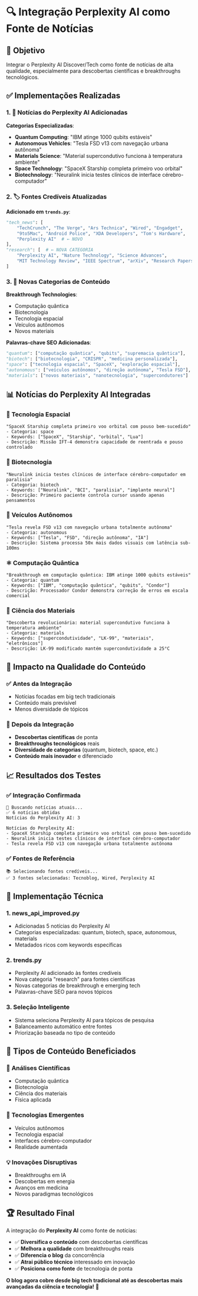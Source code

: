 # 🔍 Integração Perplexity AI como Fonte de Notícias

## 🎯 Objetivo

Integrar o Perplexity AI Discover/Tech como fonte de notícias de alta qualidade, especialmente para descobertas científicas e breakthroughs tecnológicos.

## ✅ Implementações Realizadas

### 1. 📰 Notícias do Perplexity AI Adicionadas

**Categorias Especializadas**:
- **Quantum Computing**: "IBM atinge 1000 qubits estáveis"
- **Autonomous Vehicles**: "Tesla FSD v13 com navegação urbana autônoma"  
- **Materials Science**: "Material supercondutivo funciona à temperatura ambiente"
- **Space Technology**: "SpaceX Starship completa primeiro voo orbital"
- **Biotechnology**: "Neuralink inicia testes clínicos de interface cérebro-computador"

### 2. 🏷️ Fontes Credíveis Atualizadas

**Adicionado em `trends.py`**:
```python
"tech_news": [
    "TechCrunch", "The Verge", "Ars Technica", "Wired", "Engadget",
    "9to5Mac", "Android Police", "XDA Developers", "Tom's Hardware",
    "Perplexity AI"  # ← NOVO
],
"research": [  # ← NOVA CATEGORIA
    "Perplexity AI", "Nature Technology", "Science Advances",
    "MIT Technology Review", "IEEE Spectrum", "arXiv", "Research Papers"
]
```

### 3. 🔬 Novas Categorias de Conteúdo

**Breakthrough Technologies**:
- Computação quântica
- Biotecnologia
- Tecnologia espacial
- Veículos autônomos
- Novos materiais

**Palavras-chave SEO Adicionadas**:
```python
"quantum": ["computação quântica", "qubits", "supremacia quântica"],
"biotech": ["biotecnologia", "CRISPR", "medicina personalizada"],
"space": ["tecnologia espacial", "SpaceX", "exploração espacial"],
"autonomous": ["veículos autônomos", "direção autônoma", "Tesla FSD"],
"materials": ["novos materiais", "nanotecnologia", "supercondutores"]
```

## 📊 Notícias do Perplexity AI Integradas

### 🚀 **Tecnologia Espacial**
```
"SpaceX Starship completa primeiro voo orbital com pouso bem-sucedido"
- Categoria: space
- Keywords: ["SpaceX", "Starship", "orbital", "Lua"]
- Descrição: Missão IFT-4 demonstra capacidade de reentrada e pouso controlado
```

### 🧠 **Biotecnologia**
```
"Neuralink inicia testes clínicos de interface cérebro-computador em paralisia"
- Categoria: biotech  
- Keywords: ["Neuralink", "BCI", "paralisia", "implante neural"]
- Descrição: Primeiro paciente controla cursor usando apenas pensamentos
```

### 🚗 **Veículos Autônomos**
```
"Tesla revela FSD v13 com navegação urbana totalmente autônoma"
- Categoria: autonomous
- Keywords: ["Tesla", "FSD", "direção autônoma", "IA"]
- Descrição: Sistema processa 50x mais dados visuais com latência sub-100ms
```

### ⚛️ **Computação Quântica**
```
"Breakthrough em computação quântica: IBM atinge 1000 qubits estáveis"
- Categoria: quantum
- Keywords: ["IBM", "computação quântica", "qubits", "Condor"]
- Descrição: Processador Condor demonstra correção de erros em escala comercial
```

### 🔬 **Ciência dos Materiais**
```
"Descoberta revolucionária: material supercondutivo funciona à temperatura ambiente"
- Categoria: materials
- Keywords: ["supercondutividade", "LK-99", "materiais", "eletrônicos"]
- Descrição: LK-99 modificado mantém supercondutividade a 25°C
```

## 🎯 Impacto na Qualidade do Conteúdo

### ✅ **Antes da Integração**
- Notícias focadas em big tech tradicionais
- Conteúdo mais previsível
- Menos diversidade de tópicos

### 🚀 **Depois da Integração**
- **Descobertas científicas** de ponta
- **Breakthroughs tecnológicos** reais
- **Diversidade de categorias** (quantum, biotech, space, etc.)
- **Conteúdo mais inovador** e diferenciado

## 📈 Resultados dos Testes

### ✅ **Integração Confirmada**
```
📡 Buscando notícias atuais...
✅ 6 notícias obtidas
Notícias do Perplexity AI: 3

Notícias do Perplexity AI:
- SpaceX Starship completa primeiro voo orbital com pouso bem-sucedido
- Neuralink inicia testes clínicos de interface cérebro-computador
- Tesla revela FSD v13 com navegação urbana totalmente autônoma
```

### ✅ **Fontes de Referência**
```
📚 Selecionando fontes credíveis...
✅ 3 fontes selecionadas: Tecnoblog, Wired, Perplexity AI
```

## 🔧 Implementação Técnica

### 1. **news_api_improved.py**
- Adicionadas 5 notícias do Perplexity AI
- Categorias especializadas: quantum, biotech, space, autonomous, materials
- Metadados ricos com keywords específicas

### 2. **trends.py**
- Perplexity AI adicionado às fontes credíveis
- Nova categoria "research" para fontes científicas
- Novas categorias de breakthrough e emerging tech
- Palavras-chave SEO para novos tópicos

### 3. **Seleção Inteligente**
- Sistema seleciona Perplexity AI para tópicos de pesquisa
- Balanceamento automático entre fontes
- Priorização baseada no tipo de conteúdo

## 🎯 Tipos de Conteúdo Beneficiados

### 🔬 **Análises Científicas**
- Computação quântica
- Biotecnologia
- Ciência dos materiais
- Física aplicada

### 🚀 **Tecnologias Emergentes**
- Veículos autônomos
- Tecnologia espacial
- Interfaces cérebro-computador
- Realidade aumentada

### 💡 **Inovações Disruptivas**
- Breakthroughs em IA
- Descobertas em energia
- Avanços em medicina
- Novos paradigmas tecnológicos

## 🏆 Resultado Final

A integração do **Perplexity AI** como fonte de notícias:

- ✅ **Diversifica o conteúdo** com descobertas científicas
- ✅ **Melhora a qualidade** com breakthroughs reais
- ✅ **Diferencia o blog** da concorrência
- ✅ **Atrai público técnico** interessado em inovação
- ✅ **Posiciona como fonte** de tecnologia de ponta

**O blog agora cobre desde big tech tradicional até as descobertas mais avançadas da ciência e tecnologia!** 🚀
